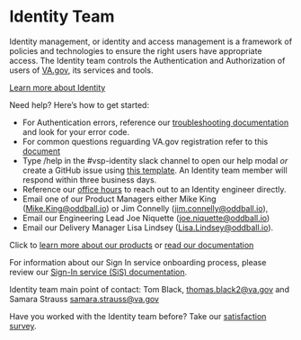 # **Identity Team**

Identity management, or identity and access management is a framework of policies and technologies to ensure the right users have appropriate access. The Identity team controls the Authentication and Authorization of users of [VA.gov,](http://va.gov/) its services and tools.

[Learn more about Identity](https://github.com/department-of-veterans-affairs/va.gov-team/blob/master/products/identity/identity-team-charter.md)

Need help? Here’s how to get started:

- For Authentication errors, reference our [troubleshooting documentation](https://github.com/department-of-veterans-affairs/va.gov-team/blob/master/products/identity/Troubleshooting_logging/troubleshooting_signin.md) and look for your error code.
- For common questions reguarding VA.gov registration refer to this [document](https://github.com/department-of-veterans-affairs/va.gov-team/blob/master/products/identity/Support%20Documents/va.gov-login-process.md)
- Type /help in the #vsp-identity slack channel to open our help modal *or* create a GitHub issue using [this template](https://github.com/department-of-veterans-affairs/va.gov-team/issues/new?assignees=&labels=Identity&projects=&template=1identity-help.yaml). An Identity team member will respond within three business days.
- Reference our [office hours](https://github.com/department-of-veterans-affairs/va.gov-team/blob/master/products/identity/Support%20Documents/office-hours.md) to reach out to an Identity engineer directly.
- Email one of our Product Managers either Mike King (Mike.King@oddball.io) or Jim Connelly (jim.connelly@oddball.io),
- Email our Engineering Lead Joe Niquette (joe.niquette@oddball.io)
- Email our Delivery Manager Lisa Lindsey (Lisa.Lindsey@oddball.io).

Click to [learn more about our products](https://github.com/department-of-veterans-affairs/va.gov-team/tree/master/products/identity/Products) or [read our documentation](https://github.com/department-of-veterans-affairs/va.gov-team/tree/master/products/identity)

For information about our Sign In service onboarding process, please review our [Sign-In service (SiS) documentation](https://github.com/department-of-veterans-affairs/va.gov-team/tree/master/products/identity/Products/Sign-In%20Service).

Identity team main point of contact: Tom Black, thomas.black2@va.gov and Samara Strauss samara.strauss@va.gov


Have you worked with the Identity team before? Take our [satisfaction survey](https://dj540s05.optimalworkshop.com/questions/52low0ey).
